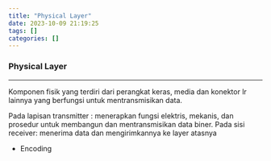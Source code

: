 ```yaml
---
title: "Physical Layer"
date: 2023-10-09 21:19:25
tags: []
categories: []
---
```


### Physical Layer
---
Komponen fisik yang terdiri dari perangkat keras, media dan konektor lr lainnya
yang berfungsi untuk mentransmisikan data.

Pada lapisan transmitter : menerapkan fungsi elektris, mekanis, dan prosedur
untuk membangun dan mentransmisikan data biner.
Pada sisi receiver: menerima data dan mengirimkannya ke layer atasnya

* Encoding
